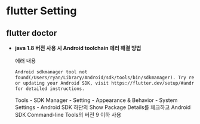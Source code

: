 # flutter Setting

## flutter doctor

- **java 1.8 버전 사용 시 Android toolchain 에러 해결 방법**

  에러 내용

  ```html
  Android sdkmanager tool not
  found(/Users/ryan/Library/Android/sdk/tools/bin/sdkmanager). Try re-installing
  or updating your Android SDK, visit https://flutter.dev/setup/#android-setup
  for detailed instructions.
  ```

  Tools - SDK Manager - Setting - Appearance & Behavior - System Settings - Android SDK
  하단의 Show Package Details를 체크하고 Android SDK Command-line Tools의 버전 9 이하 사용

